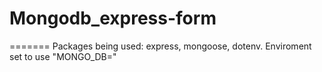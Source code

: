 # Mongodb_express-form

=======
Packages being used: express, mongoose, dotenv.
Enviroment set to use "MONGO_DB="
